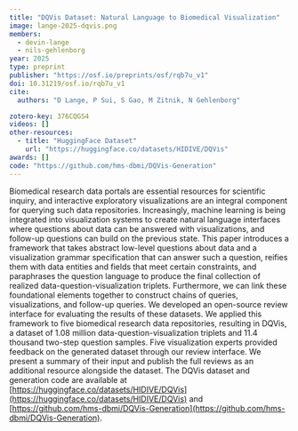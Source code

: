```yaml
---
title: "DQVis Dataset: Natural Language to Biomedical Visualization"
image: lange-2025-dqvis.png
members:
  - devin-lange
  - nils-gehlenborg
year: 2025
type: preprint
publisher: "https://osf.io/preprints/osf/rqb7u_v1"
doi: 10.31219/osf.io/rqb7u_v1
cite:
  authors: "D Lange, P Sui, S Gao, M Zitnik, N Gehlenborg"

zotero-key: 376CQGS4
videos: []
other-resources:
  - title: "HuggingFace Dataset"
    url: "https://huggingface.co/datasets/HIDIVE/DQVis"
awards: []
code: "https://github.com/hms-dbmi/DQVis-Generation"
---
```


Biomedical research data portals are essential resources for scientific inquiry, and interactive exploratory visualizations are an integral component for querying such data repositories. Increasingly, machine learning is being integrated into visualization systems to create natural language interfaces where questions about data can be answered with visualizations, and follow-up questions can build on the previous state. This paper introduces a framework that takes abstract low-level questions about data and a visualization grammar specification that can answer such a question, reifies them with data entities and fields that meet certain constraints, and paraphrases the question language to produce the final collection of realized data-question-visualization triplets. Furthermore, we can link these foundational elements together to construct chains of queries, visualizations, and follow-up queries. We developed an open-source review interface for evaluating the results of these datasets. We applied this framework to five biomedical research data repositories, resulting in DQVis, a dataset of 1.08 million data-question-visualization triplets and 11.4 thousand two-step question samples. Five visualization experts provided feedback on the generated dataset through our review interface. We present a summary of their input and publish the full reviews as an additional resource alongside the dataset. The DQVis dataset and generation code are available at [https://huggingface.co/datasets/HIDIVE/DQVis](https://huggingface.co/datasets/HIDIVE/DQVis) and [https://github.com/hms-dbmi/DQVis-Generation](https://github.com/hms-dbmi/DQVis-Generation).
